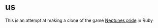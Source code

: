 # us

This is an attempt at making a clone of the game [Neptunes pride](https://np.ironhelmet.com/#landing) in Ruby
